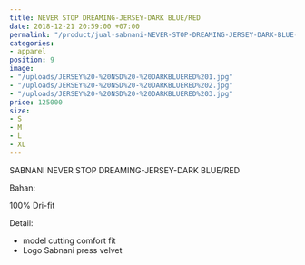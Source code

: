 ```yaml
---
title: NEVER STOP DREAMING-JERSEY-DARK BLUE/RED
date: 2018-12-21 20:59:00 +07:00
permalink: "/product/jual-sabnani-NEVER-STOP-DREAMING-JERSEY-DARK-BLUE-RED-training.html"
categories:
- apparel
position: 9
image:
- "/uploads/JERSEY%20-%20NSD%20-%20DARKBLUERED%201.jpg"
- "/uploads/JERSEY%20-%20NSD%20-%20DARKBLUERED%202.jpg"
- "/uploads/JERSEY%20-%20NSD%20-%20DARKBLUERED%203.jpg"
price: 125000
size:
- S
- M
- L
- XL
---
```


SABNANI
NEVER STOP DREAMING-JERSEY-DARK BLUE/RED

Bahan:

100% Dri-fit


Detail:

- model cutting comfort fit
- Logo Sabnani press velvet